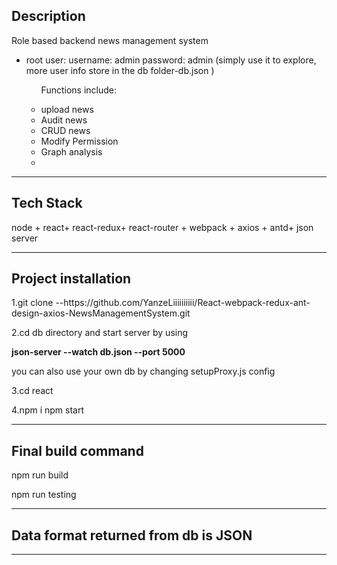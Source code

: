 <h2>Description</h2>
<p>Role based backend news management system</p>
<ul>
 <li>root user: username: admin  password: admin (simply use it to explore, more user info store in the db folder-db.json )</li>
  <ul>
   <p>Functions include:</p>
    <li>
     upload news
  </li>
      <li>
     Audit news
  </li>
      <li>
     CRUD news
  </li>
      <li>
    Modify Permission
  </li>
    <li>
    Graph analysis
  </li>
     </li>
    <li>
    
  </li>
  </ul>
</ul>
<hr>
<h2>Tech Stack</h2>
<p>node + react+ react-redux+ react-router + webpack + axios + antd+ json server</p>
<hr>
<h2>Project installation</h2>
<p>1.git clone --https://github.com/YanzeLiiiiiiiiii/React-webpack-redux-ant-design-axios-NewsManagementSystem.git </p>
<p>2.cd db directory and start server by using <p><b> json-server --watch db.json --port 5000 </b></p> you can also use your own db by changing setupProxy.js config </p>

 
<p>3.cd react </p>
<p>4.npm i  npm start</p>
<hr>
<h2>Final build command </h2>
<p>npm run build </p>
<p>npm run testing</p>
<hr>
<h2>Data format returned from db is JSON </h2>
<hr>
